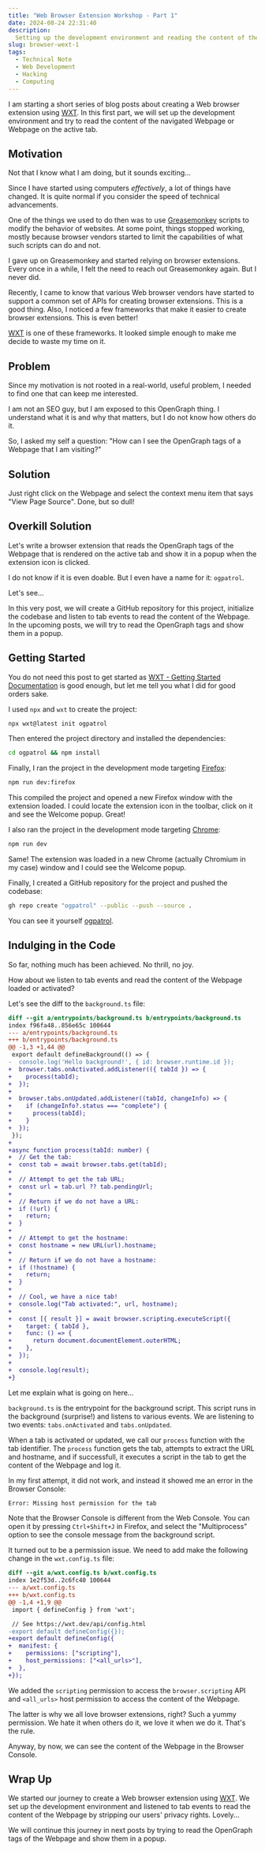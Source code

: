 ```yaml
---
title: "Web Browser Extension Workshop - Part 1"
date: 2024-08-24 22:31:40
description:
  Setting up the development environment and reading the content of the Webpage.
slug: browser-wext-1
tags:
  - Technical Note
  - Web Development
  - Hacking
  - Computing
---
```


I am starting a short series of blog posts about creating a Web browser
extension using [WXT]. In this first part, we will set up the development
environment and try to read the content of the navigated Webpage or Webpage on
the active tab.

<!--more-->

## Motivation

Not that I know what I am doing, but it sounds exciting...

Since I have started using computers _effectively_, a lot of things have
changed. It is quite normal if you consider the speed of technical advancements.

One of the things we used to do then was to use [Greasemonkey] scripts to modify
the behavior of websites. At some point, things stopped working, mostly because
browser vendors started to limit the capabilities of what such scripts can do
and not.

I gave up on Greasemonkey and started relying on browser extensions. Every once
in a while, I felt the need to reach out Greasemonkey again. But I never did.

Recently, I came to know that various Web browser vendors have started to
support a common set of APIs for creating browser extensions. This is a good
thing. Also, I noticed a few frameworks that make it easier to create browser
extensions. This is even better!

[WXT] is one of these frameworks. It looked simple enough to make me decide to
waste my time on it.

## Problem

Since my motivation is not rooted in a real-world, useful problem, I needed to
find one that can keep me interested.

I am not an SEO guy, but I am exposed to this OpenGraph thing. I understand what
it is and why that matters, but I do not know how others do it.

So, I asked my self a question: "How can I see the OpenGraph tags of a Webpage
that I am visiting?"

## Solution

Just right click on the Webpage and select the context menu item that says "View
Page Source". Done, but so dull!

## Overkill Solution

Let's write a browser extension that reads the OpenGraph tags of the Webpage
that is rendered on the active tab and show it in a popup when the extension
icon is clicked.

I do not know if it is even doable. But I even have a name for it: `ogpatrol`.

Let's see...

In this very post, we will create a GitHub repository for this project,
initialize the codebase and listen to tab events to read the content of the
Webpage. In the upcoming posts, we will try to read the OpenGraph tags and show
them in a popup.

## Getting Started

You do not need this post to get started as [WXT - Getting Started
Documentation] is good enough, but let me tell you what I did for good orders
sake.

I used `npx` and `wxt` to create the project:

```sh
npx wxt@latest init ogpatrol
```

Then entered the project directory and installed the dependencies:

```sh
cd ogpatrol && npm install
```

Finally, I ran the project in the development mode targeting [Firefox]:

```sh
npm run dev:firefox
```

This compiled the project and opened a new Firefox window with the extension
loaded. I could locate the extension icon in the toolbar, click on it and see
the Welcome popup. Great!

I also ran the project in the development mode targeting [Chrome]:

```sh
npm run dev
```

Same! The extension was loaded in a new Chrome (actually Chromium in my case)
window and I could see the Welcome popup.

Finally, I created a GitHub repository for the project and pushed the codebase:

```sh
gh repo create "ogpatrol" --public --push --source .
```

You can see it yourself [ogpatrol].

## Indulging in the Code

So far, nothing much has been achieved. No thrill, no joy.

How about we listen to tab events and read the content of the Webpage loaded or
activated?

Let's see the diff to the `background.ts` file:

```diff
diff --git a/entrypoints/background.ts b/entrypoints/background.ts
index f96fa48..856e65c 100644
--- a/entrypoints/background.ts
+++ b/entrypoints/background.ts
@@ -1,3 +1,44 @@
 export default defineBackground(() => {
-  console.log('Hello background!', { id: browser.runtime.id });
+  browser.tabs.onActivated.addListener(({ tabId }) => {
+    process(tabId);
+  });
+
+  browser.tabs.onUpdated.addListener((tabId, changeInfo) => {
+    if (changeInfo?.status === "complete") {
+      process(tabId);
+    }
+  });
 });
+
+async function process(tabId: number) {
+  // Get the tab:
+  const tab = await browser.tabs.get(tabId);
+
+  // Attempt to get the tab URL;
+  const url = tab.url ?? tab.pendingUrl;
+
+  // Return if we do not have a URL:
+  if (!url) {
+    return;
+  }
+
+  // Attempt to get the hostname:
+  const hostname = new URL(url).hostname;
+
+  // Return if we do not have a hostname:
+  if (!hostname) {
+    return;
+  }
+
+  // Cool, we have a nice tab!
+  console.log("Tab activated:", url, hostname);
+
+  const [{ result }] = await browser.scripting.executeScript({
+    target: { tabId },
+    func: () => {
+      return document.documentElement.outerHTML;
+    },
+  });
+
+  console.log(result);
+}
```

Let me explain what is going on here...

`background.ts` is the entrypoint for the background script. This script runs in
the background (surprise!) and listens to various events. We are listening to
two events: `tabs.onActivated` and `tabs.onUpdated`.

When a tab is activated or updated, we call our `process` function with the tab
identifier. The `process` function gets the tab, attempts to extract the URL and
hostname, and if successfull, it executes a script in the tab to get the content
of the Webpage and log it.

In my first attempt, it did not work, and instead it showed me an error in the
Browser Console:

```txt
Error: Missing host permission for the tab
```

Note that the Browser Console is different from the Web Console. You can open it
by pressing `Ctrl+Shift+J` in Firefox, and select the "Multiprocess" option to
see the console message from the background script.

It turned out to be a permission issue. We need to add make the following change
in the `wxt.config.ts` file:

```diff
diff --git a/wxt.config.ts b/wxt.config.ts
index 1e2f53d..2c6fc40 100644
--- a/wxt.config.ts
+++ b/wxt.config.ts
@@ -1,4 +1,9 @@
 import { defineConfig } from 'wxt';

 // See https://wxt.dev/api/config.html
-export default defineConfig({});
+export default defineConfig({
+  manifest: {
+    permissions: ["scripting"],
+    host_permissions: ["<all_urls>"],
+  },
+});
```

We added the `scripting` permission to access the `browser.scripting` API and
`<all_urls>` host permission to access the content of the Webpage.

The latter is why we all love browser extensions, right? Such a yummy
permission. We hate it when others do it, we love it when we do it. That's the
rule.

Anyway, by now, we can see the content of the Webpage in the Browser Console.

## Wrap Up

We started our journey to create a Web browser extension using [WXT]. We set up
the development environment and listened to tab events to read the content of
the Webpage by stripping our users' privacy rights. Lovely...

We will continue this journey in next posts by trying to read the OpenGraph tags
of the Webpage and show them in a popup.

<!-- REFERENCES -->

[Chrome]: https://www.google.com/chrome
[Firefox]: https://www.mozilla.org/en-US/firefox
[Greasemonkey]: https://www.greasespot.net
[WXT - Getting Started Documentation]:
  https://wxt.dev/get-started/introduction.html
[WXT]: https://wxt.dev
[ogpatrol]: https://github.com/vst/ogpatrol
